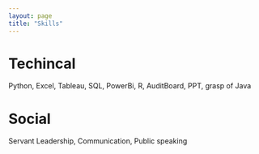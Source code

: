 ```yaml
---
layout: page
title: "Skills"
---
```

# Techincal
Python, Excel, Tableau, SQL, PowerBi, R, AuditBoard, PPT, grasp of Java
# Social
Servant Leadership, Communication, Public speaking
